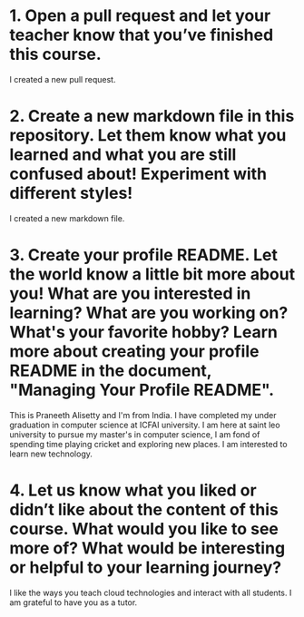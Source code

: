 # 1. Open a pull request and let your teacher know that you’ve finished this course.
I created a new pull request.

# 2. Create a new markdown file in this repository. Let them know what you learned and what you are still confused about! Experiment with different styles!
I created a new markdown file.

# 3. Create your profile README. Let the world know a little bit more about you! What are you interested in learning? What are you working on? What's your favorite hobby? Learn more about creating your profile README in the document, "Managing Your Profile README".
This is Praneeth Alisetty and I'm from India. I have completed my under graduation in computer science at ICFAI university. I am here at saint leo university to pursue my master's in computer science, I am fond of spending time playing cricket and exploring new places. I am interested to learn new technology.

# 4. Let us know what you liked or didn’t like about the content of this course. What would you like to see more of? What would be interesting or helpful to your learning journey?
I like the ways you teach cloud technologies and interact with all students. I am grateful to have you as a tutor.
